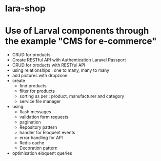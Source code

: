 # lara-shop
Use of Larval components through the example "CMS for e-commerce" 
=================================================================

- CRUD for products
- Create RESTful API with Authentication Laravel Passport
- CRUD for products with RESTful API
- using relationships : one to many, many to many
- add pictures with dropzone
- create 
    - find products
    - filter for products
    - sorting as per : product, manufacturer and category
    - service file manager
- using 
    - flash messages
    - validation form requests
    - pagination
    - Repository pattern
    - handler for Eloquent events
    - error handling for API
    - Redis cache
    - Decoration pattern
- optimisation eloquent queries    
